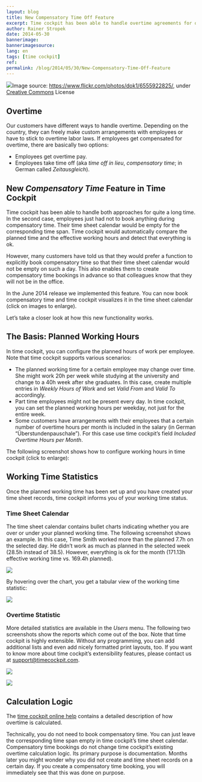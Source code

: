```yaml
---
layout: blog
title: New Compensatory Time Off Feature
excerpt: Time cockpit has been able to handle overtime agreements for quite a long time. However, many customers have told us that they would like a function to explicitly book compensatory time so that their time sheet calendar would not be empty on such a day. We added this function to time cockpit in the latest release.
author: Rainer Stropek
date: 2014-05-30
bannerimage: 
bannerimagesource: 
lang: en
tags: [time cockpit]
ref: 
permalink: /blog/2014/05/30/New-Compensatory-Time-Off-Feature
---
```


<div class="imageCaption">
  <img src="{{site.baseurl}}/content/images/blog/2014/05/CompTime/CompTimeHeader.jpg" />Image source: <a href="https://www.flickr.com/photos/rtadlock/2716877199/" target="_blank">https://www.flickr.com/photos/dok1/6555922825/</a>, under <a href="https://creativecommons.org/licenses/by/2.0/deed.de" target="_blank">Creative Commons</a> License</div><h2>Overtime</h2><p>Our customers have different ways to handle overtime. Depending on the country, they can freely make custom arrangements with employees or have to stick to overtime labor laws. If employees get compensated for overtime, there are basically two options:</p><ul>
  <li>Employees get overtime pay.</li>
  <li>Employees take time off (aka <em>time off in lieu</em>, <em>compensatory time</em>; in German called <em>Zeitausgleich</em>).</li>
</ul><h2>New <em>Compensatory Time</em> Feature in Time Cockpit</h2><p>Time cockpit has been able to handle both approaches for quite a long time. In the second case, employees just had not to book anything during compensatory time. Their time sheet calendar would be empty for the corresponding time span. Time cockpit would automatically compare the planned time and the effective working hours and detect that everything is ok.</p><p>However, many customers have told us that they would prefer a function to explicitly book compensatory time so that their time sheet calendar would not be empty on such a day. This also enables them to create compensatory time bookings in advance so that colleagues know that they will not be in the office.</p><p>In the June 2014 release we implemented this feature. You can now book compensatory time and time cockpit visualizes it in the time sheet calendar (click on images to enlarge).</p><function name="Composite.Media.ImageGallery.Slimbox2">
  <param name="MediaImage" value="MediaArchive:5f74abf1-19ab-44a3-b2f4-ab5c6264d868" />
  <param name="ThumbnailMaxWidth" value="800" />
  <param name="ThumbnailMaxHeight" value="800" />
  <param name="ImageMaxWidth" value="1920" />
  <param name="ImageMaxHeight" value="1280" />
</function><function name="Composite.Media.ImageGallery.Slimbox2">
  <param name="MediaImage" value="MediaArchive:89f7a675-feaf-4dc4-8c49-15acd7ec4842" />
  <param name="ThumbnailMaxWidth" value="800" />
  <param name="ThumbnailMaxHeight" value="800" />
  <param name="ImageMaxWidth" value="1920" />
  <param name="ImageMaxHeight" value="1280" />
</function><p>Let’s take a closer look at how this new functionality works.</p><h2>The Basis: Planned Working Hours</h2><p>In time cockpit, you can configure the planned hours of work per employee. Note that time cockpit supports various scenarios:</p><ul>
  <li>The planned working time for a certain employee may change over time. She might work 20h per week while studying at the university and change to a 40h week after she graduates. In this case, create multiple entries in <em>Weekly Hours of Work</em> and set <em>Valid From</em> and <em>Valid To</em> accordingly.</li>
  <li>Part time employees might not be present every day. In time cockpit, you can set the planned working hours per weekday, not just for the entire week.</li>
  <li>Some customers have arrangements with their employees that a certain number of overtime hours per month is included in the salary (in German “Überstundenpauschale”). For this case use time cockpit’s field <em>Included Overtime Hours per Month</em>.</li>
</ul><p>The following screenshot shows how to configure working hours in time cockpit (click to enlarge):</p><function name="Composite.Media.ImageGallery.Slimbox2">
  <param name="MediaImage" value="MediaArchive:3349d5f8-1942-4666-96d3-ebbc30c40dd4" />
  <param name="ThumbnailMaxWidth" value="800" />
  <param name="ThumbnailMaxHeight" value="800" />
  <param name="ImageMaxWidth" value="1920" />
  <param name="ImageMaxHeight" value="1280" />
</function><h2>Working Time Statistics</h2><p>Once the planned working time has been set up and you have created your time sheet records, time cockpit informs you of your working time status.</p><h3>Time Sheet Calendar</h3><p>The time sheet calendar contains bullet charts indicating whether you are over or under your planned working time. The following screenshot shows an example. In this case, Time Smith worked more than the planned 7.7h on the selected day. He didn’t work as much as planned in the selected week (28.5h instead of 38.5). However, everything is ok for the month (171.13h effective working time vs. 169.4h planned).</p><p>
  <img src="{{site.baseurl}}/content/images/blog/2014/05/CompTime/WorkingTimeBulletChart.png" />
</p><p>By hovering over the chart, you get a tabular view of the working time statistic:</p><p>
  <img src="{{site.baseurl}}/content/images/blog/2014/05/CompTime/WorkingTimeInCalendar.png" />
</p><h3>Overtime Statistic</h3><p>More detailed statistics are available in the <em>Users</em> menu. The following two screenshots show the reports which come out of the box. Note that time cockpit is highly extensible. Without any programming, you can add additional lists and even add nicely formatted print layouts, too. If you want to know more about time cockpit’s extensibility features, please contact us at <a href="mailto:support@timecockpit.com">support@timecockpit.com</a>.</p><p>
  <img src="{{site.baseurl}}/content/images/blog/2014/05/CompTime/TargetActualComparison.png" />
</p><p>
  <img src="{{site.baseurl}}/content/images/blog/2014/05/CompTime/OvertimeStatistic.png" />
</p><h2>Calculation Logic</h2><p>The <a href="http://help.timecockpit.com/?topic=html/d0ca12b0-d108-433b-8b2c-92d37d29fc02.htm" target="_blank">time cockpit online help</a> contains a detailed description of how overtime is calculated.</p><p>Technically, you do not need to book compensatory time. You can just leave the corresponding time span empty in time cockpit’s time sheet calendar. Compensatory time bookings do not change time cockpit’s existing overtime calculation logic. Its primary purpose is documentation. Months later you might wonder why you did not create and time sheet records on a certain day. If you create a compensatory time booking, you will immediately see that this was done on purpose.</p>